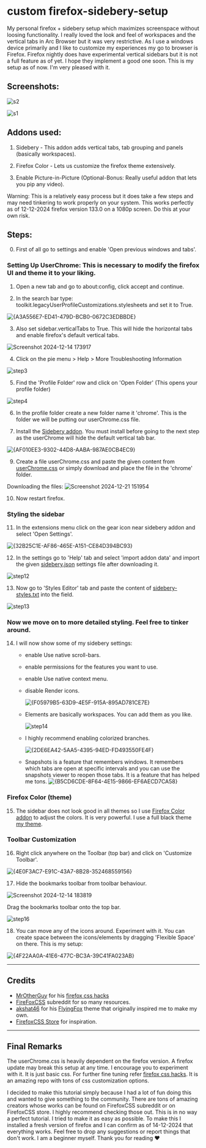 # custom firefox-sidebery-setup
My personal firefox + sidebery setup which maximizes screenspace without loosing functionality.
I really loved the look and feel of workspaces and the vertical tabs in Arc Browser but it was very restrictive. As I use a windows device primarily and I like to customize my experiences my go to browser is Firefox. Firefox nightly does have experimental vertical sidebars but it is not a full feature as of yet. I hope they implement a good one soon. This is my setup as of now. I'm very pleased with it.

## Screenshots:

![s2](https://github.com/user-attachments/assets/086f837a-af69-40f9-a8aa-9c3669596f32)

![s1](https://github.com/user-attachments/assets/a7b693af-019a-4fee-8054-f69b73393167)

## Addons used:

1. Sidebery - This addon adds vertical tabs, tab grouping and panels (basically workspaces). 

2. Firefox Color - Lets us customize the firefox theme extensively. 

3. Enable Picture-in-Picture (Optional-Bonus: Really useful addon that lets you pip any video). 

Warning: This is a relatively easy process but it does take a few steps and may need tinkering to work properly on your system. This works perfectly as of 12-12-2024 firefox version 133.0 on a 1080p screen. Do this at your own risk.

## Steps:

0. First of all go to settings and enable 'Open previous windows and tabs'.

### Setting Up UserChrome: This is necessary to modify the firefox UI and theme it to your liking. 

1. Open a new tab and go to about:config, click accept and continue. 

2. In the search bar type: toolkit.legacyUserProfileCustomizations.stylesheets and set it to True. 

  ![{A3A556E7-ED41-479D-BCB0-0672C3EDBBDE}](https://github.com/user-attachments/assets/1e73c8e0-d1ad-46c4-9d4b-21949c6056d8)

3. Also set sidebar.verticalTabs to True. This will hide the horizontal tabs and enable firefox's default vertical tabs.

  ![Screenshot 2024-12-14 173917](https://github.com/user-attachments/assets/fdf98fc7-1ab0-4cb2-b119-b7a6379ae061)

4. Click on the pie menu > Help > More Troubleshooting Information

  ![step3](https://github.com/user-attachments/assets/05d21ae7-04d1-4911-b703-7b6687c6314f)

5. Find the 'Profile Folder' row and click on 'Open Folder' (This opens your profile folder)

  ![step4](https://github.com/user-attachments/assets/9fa40f27-29b3-4bfc-bbb5-7091c266539e)

6. In the profile folder create a new folder name it 'chrome'. This is the folder we will be putting our userChrome.css file.

7. Install the [Sidebery addon](https://addons.mozilla.org/en-US/firefox/addon/sidebery/). You must install before going to the next step as the userChrome will hide the default vertical tab bar.

  ![{AF010EE3-9302-44D8-AABA-987AE0CB4EC9}](https://github.com/user-attachments/assets/91388e14-0da2-459e-a8f6-d25f0f75d26d)

9. Create a file userChrome.css and paste the given content from [userChrome.css](https://github.com/ogfourtwo/firefox-sidebery-setup/blob/main/userChrome.css) or simply download and place the file in the 'chrome' folder.

Downloading the files:
![Screenshot 2024-12-21 151954](https://github.com/user-attachments/assets/10361ae1-d517-4fb8-9da8-cb23c8e22bc5)


10. Now restart firefox.

### Styling the sidebar

11. In the extensions menu click on the gear icon near sidebery addon and select 'Open Settings'.

  ![{32B25C1E-AF86-465E-A151-CE84D394BC93}](https://github.com/user-attachments/assets/8c71fdbe-ca28-4de3-a66b-c29135f68b9e)

12. In the settings go to 'Help' tab and select 'import addon data' and import the given [sidebery.json](https://github.com/ogfourtwo/firefox-sidebery-setup/blob/main/sidebery.json) settings file after downloading it.

![step12](https://github.com/user-attachments/assets/a2c54740-2d93-48fd-996c-c7cd2e58674c)

13. Now go to 'Styles Editor' tab and paste the content of [sidebery-styles.txt](https://github.com/ogfourtwo/firefox-sidebery-setup/blob/main/sidebery-styles.txt) into the field.

  ![step13](https://github.com/user-attachments/assets/0e08c57a-3bad-43cd-934c-316134147d08)

### Now we move on to more detailed styling. Feel free to tinker around. 

14. I will now show some of my sidebery settings:
    * enable Use native scroll-bars.
    * enable permissions for the features you want to use.
    * enable Use native context menu.
    * disable Render icons.

      ![{F05979B5-63D9-4E5F-915A-895AD781CE7E}](https://github.com/user-attachments/assets/18bd92ee-b0af-44bc-8392-6b5ffec2a96b)
    * Elements are basically workspaces. You can add them as you like.

      ![step14](https://github.com/user-attachments/assets/c36d13d3-5040-4137-8a46-2a37d401178e)
    * I highly recommend enabling colorized branches.
    
      ![{2DE6EA42-5AA5-4395-94ED-FD493550FE4F}](https://github.com/user-attachments/assets/59363a93-b6d2-48a0-b7d0-8c6970252684)
    * Snapshots is a feature that remembers windows. It remembers which tabs are open at specific intervals and you can use the snapshots viewer to reopen those tabs. It is a feature that has helped me tons.
      ![{B5CD6CDE-8F64-4E15-9866-EF6AECD7CA58}](https://github.com/user-attachments/assets/17ac225a-cc6b-48f2-8d76-153a2eb4e316)

### Firefox Color (theme)

15. The sidebar does not look good in all themes so I use [Firefox Color addon](https://addons.mozilla.org/en-US/firefox/addon/firefox-color/) to adjust the colors. It is very powerful. I use a full black theme [my theme](https://color.firefox.com/?theme=XQAAAAJWAQAAAAAAAABBqYhm849SCia3ftKEGccwS-xMDPrv2Sw6Caq-qy5QgqeHG4K15QeDoRokmgjiM6AAxM3X9F70ZoGsfXBn8NHNS5chMvkRB4ubMyj96LA5TsM9yBeD-fLr7M3silNCioFfp4gm7DmO058neazgliePszpJuKkqjWpwZpD0bS7e9TSHAUeFjvlgOYd763xF0Jg0x1m5JeeT1ZuXUpZNpFjJqDmjrcC9wOkoxnFXNCZKXYjRRkv5epoER-6YBGybIVHxUW9sQX_-pnAg).

### Toolbar Customization

16. Right click anywhere on the Toolbar (top bar) and click on 'Customize Toolbar'.
    
  ![{4E0F3AC7-E91C-43A7-8B28-352468559156}](https://github.com/user-attachments/assets/8f78d973-6c81-4d1b-8561-00dd9e4821d1)

17. Hide the bookmarks toolbar from toolbar behaviour.

  ![Screenshot 2024-12-14 183819](https://github.com/user-attachments/assets/9ee7d3a5-2449-4a6b-995a-980cbb4e7245)

  Drag the bookmarks toolbar onto the top bar.
  
  ![step16](https://github.com/user-attachments/assets/eefddeb8-5faf-48eb-99f4-006b292b5d62)

18. You can move any of the icons around. Experiment with it. You can create space between the icons/elements by dragging 'Flexible Space' on there. This is my setup:

  ![{4F22AA0A-41E6-477C-BC3A-39C41FA023AB}](https://github.com/user-attachments/assets/b9c24b1d-94fa-43df-b364-6143d1cf04de)
___
## Credits
* [MrOtherGuy](https://github.com/MrOtherGuy) for his [firefox css hacks](https://github.com/MrOtherGuy/firefox-csshacks)
* [FireFoxCSS](https://www.reddit.com/r/FirefoxCSS/) subreddit for so many resources.
* [akshat46]() for his [FlyingFox](https://github.com/akshat46/FlyingFox/releases) theme that originally inspired me to make my own.
* [FirefoxCSS Store](https://github.com/FirefoxCSS-Store/FirefoxCSS-Store.github.io) for inspiration.
___
## Final Remarks
The userChrome.css is heavily dependent on the firefox version. A firefox update may break this setup at any time. I encourage you to experiment with it. It is just basic css. For further fine tuning refer [firefox css hacks](https://github.com/MrOtherGuy/firefox-csshacks). It is an amazing repo with tons of css customization options.

I decided to make this tutorial simply because I had a lot of fun doing this and wanted to give something to the community. There are tons of amazing creators whose works can be found on FirefoxCSS subreddit or on FirefoxCSS store. I highly recommend checking those out. This is in no way a perfect tutorial. I tried to make it as easy as possible. To make this I installed a fresh version of firefox and I can confirm as of 14-12-2024 that everything works. Feel free to drop any suggestions or report things that don't work. I am a beginner myself. Thank you for reading ♥
